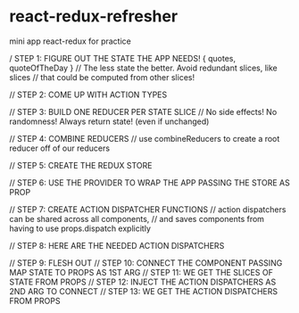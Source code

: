 # react-redux-refresher
mini app react-redux for practice


/ STEP 1: FIGURE OUT THE STATE THE APP NEEDS! { quotes, quoteOfTheDay }
// The less state the better. Avoid redundant slices, like slices
// that could be computed from other slices!

// STEP 2: COME UP WITH ACTION TYPES

// STEP 3: BUILD ONE REDUCER PER STATE SLICE
// No side effects! No randomness! Always return state! (even if unchanged)

// STEP 4: COMBINE REDUCERS
// use combineReducers to create a root reducer off of our reducers

// STEP 5: CREATE THE REDUX STORE

// STEP 6: USE THE PROVIDER TO WRAP THE APP PASSING THE STORE AS PROP

// STEP 7: CREATE ACTION DISPATCHER FUNCTIONS
// action dispatchers can be shared across all components,
// and saves components from having to use props.dispatch explicitly

// STEP 8: HERE ARE THE NEEDED ACTION DISPATCHERS

// STEP 9: FLESH OUT
// STEP 10: CONNECT THE COMPONENT PASSING MAP STATE TO PROPS AS 1ST ARG
// STEP 11: WE GET THE SLICES OF STATE FROM PROPS
// STEP 12: INJECT THE ACTION DISPATCHERS AS 2ND ARG TO CONNECT
// STEP 13: WE GET THE ACTION DISPATCHERS FROM PROPS

